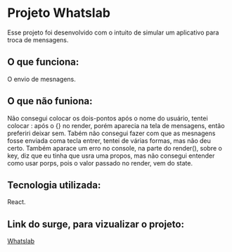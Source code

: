 # Projeto Whatslab

Esse projeto foi desenvolvido com o intuito de simular um aplicativo para troca de mensagens. 

## O que funciona:

O envio de mesnagens.

## O que não funiona:

Não consegui colocar os dois-pontos após o nome do usuário, tentei colocar : após o {} no render, porém aparecia na tela de mensagens, então preferiri deixar sem. Tabém não consegui fazer com que as mesnagens fosse enviada coma tecla entrer, tentei de várias formas, mas não deu certo. 
Também aparace um erro no console, na parte do render(), sobre o key, diz que eu tinha que usra uma propos, mas não consegui entender como usar porps, pois o valor passado no render, vem do state. 

## Tecnologia utilizada: 
React.

## Link do surge, para vizualizar o projeto: 
<a href=" https://panicky-point.surge.sh/"> Whatslab</a>
